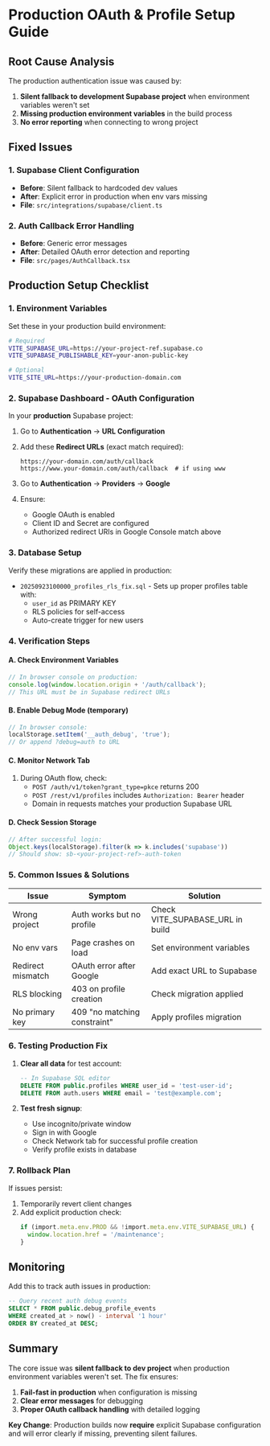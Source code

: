 # Production OAuth & Profile Setup Guide

## Root Cause Analysis

The production authentication issue was caused by:
1. **Silent fallback to development Supabase project** when environment variables weren't set
2. **Missing production environment variables** in the build process
3. **No error reporting** when connecting to wrong project

## Fixed Issues

### 1. Supabase Client Configuration
- **Before**: Silent fallback to hardcoded dev values
- **After**: Explicit error in production when env vars missing
- **File**: `src/integrations/supabase/client.ts`

### 2. Auth Callback Error Handling
- **Before**: Generic error messages
- **After**: Detailed OAuth error detection and reporting
- **File**: `src/pages/AuthCallback.tsx`

## Production Setup Checklist

### 1. Environment Variables

Set these in your production build environment:

```bash
# Required
VITE_SUPABASE_URL=https://your-project-ref.supabase.co
VITE_SUPABASE_PUBLISHABLE_KEY=your-anon-public-key

# Optional
VITE_SITE_URL=https://your-production-domain.com
```

### 2. Supabase Dashboard - OAuth Configuration

In your **production** Supabase project:

1. Go to **Authentication** → **URL Configuration**
2. Add these **Redirect URLs** (exact match required):
   ```
   https://your-domain.com/auth/callback
   https://www.your-domain.com/auth/callback  # if using www
   ```

3. Go to **Authentication** → **Providers** → **Google**
4. Ensure:
   - Google OAuth is enabled
   - Client ID and Secret are configured
   - Authorized redirect URIs in Google Console match above

### 3. Database Setup

Verify these migrations are applied in production:
- `20250923100000_profiles_rls_fix.sql` - Sets up proper profiles table with:
  - `user_id` as PRIMARY KEY
  - RLS policies for self-access
  - Auto-create trigger for new users

### 4. Verification Steps

#### A. Check Environment Variables
```javascript
// In browser console on production:
console.log(window.location.origin + '/auth/callback');
// This URL must be in Supabase redirect URLs
```

#### B. Enable Debug Mode (temporary)
```javascript
// In browser console:
localStorage.setItem('__auth_debug', 'true');
// Or append ?debug=auth to URL
```

#### C. Monitor Network Tab
1. During OAuth flow, check:
   - `POST /auth/v1/token?grant_type=pkce` returns 200
   - `POST /rest/v1/profiles` includes `Authorization: Bearer` header
   - Domain in requests matches your production Supabase URL

#### D. Check Session Storage
```javascript
// After successful login:
Object.keys(localStorage).filter(k => k.includes('supabase'))
// Should show: sb-<your-project-ref>-auth-token
```

### 5. Common Issues & Solutions

| Issue | Symptom | Solution |
|-------|---------|----------|
| Wrong project | Auth works but no profile | Check VITE_SUPABASE_URL in build |
| No env vars | Page crashes on load | Set environment variables |
| Redirect mismatch | OAuth error after Google | Add exact URL to Supabase |
| RLS blocking | 403 on profile creation | Check migration applied |
| No primary key | 409 "no matching constraint" | Apply profiles migration |

### 6. Testing Production Fix

1. **Clear all data** for test account:
   ```sql
   -- In Supabase SQL editor
   DELETE FROM public.profiles WHERE user_id = 'test-user-id';
   DELETE FROM auth.users WHERE email = 'test@example.com';
   ```

2. **Test fresh signup**:
   - Use incognito/private window
   - Sign in with Google
   - Check Network tab for successful profile creation
   - Verify profile exists in database

### 7. Rollback Plan

If issues persist:
1. Temporarily revert client changes
2. Add explicit production check:
   ```typescript
   if (import.meta.env.PROD && !import.meta.env.VITE_SUPABASE_URL) {
     window.location.href = '/maintenance';
   }
   ```

## Monitoring

Add this to track auth issues in production:

```sql
-- Query recent auth debug events
SELECT * FROM public.debug_profile_events 
WHERE created_at > now() - interval '1 hour'
ORDER BY created_at DESC;
```

## Summary

The core issue was **silent fallback to dev project** when production environment variables weren't set. The fix ensures:
1. **Fail-fast in production** when configuration is missing
2. **Clear error messages** for debugging
3. **Proper OAuth callback handling** with detailed logging

**Key Change**: Production builds now **require** explicit Supabase configuration and will error clearly if missing, preventing silent failures.
